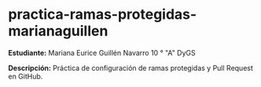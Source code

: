 # practica-ramas-protegidas-marianaguillen

**Estudiante:** 
Mariana Eurice Guillén Navarro
10 ° "A" DyGS

**Descripción:** 
Práctica de configuración de ramas protegidas y Pull Request en GitHub.
